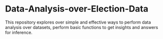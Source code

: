 # Data-Analysis-over-Election-Data
This repository explores over simple and effective ways to perform data analysis over datasets, perform basic functions to get insights and answers for inference.
